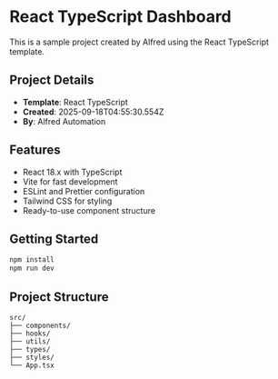 # React TypeScript Dashboard

This is a sample project created by Alfred using the React TypeScript template.

## Project Details
- **Template**: React TypeScript
- **Created**: 2025-09-18T04:55:30.554Z
- **By**: Alfred Automation

## Features
- React 18.x with TypeScript
- Vite for fast development
- ESLint and Prettier configuration
- Tailwind CSS for styling
- Ready-to-use component structure

## Getting Started

```bash
npm install
npm run dev
```

## Project Structure

```
src/
├── components/
├── hooks/
├── utils/
├── types/
├── styles/
└── App.tsx
```
